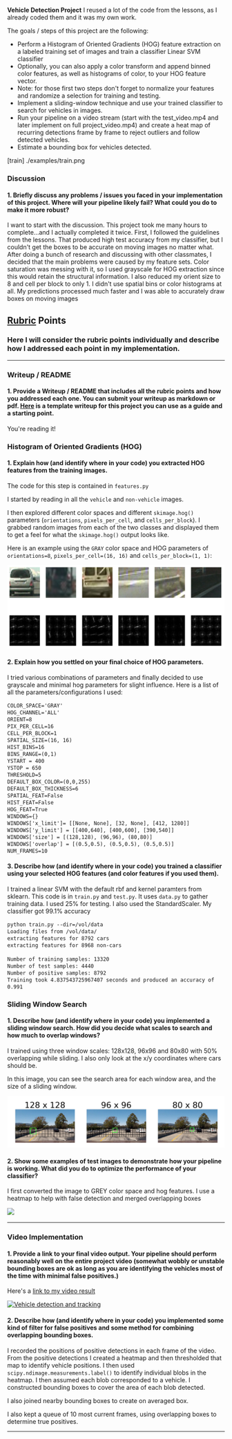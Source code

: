 **Vehicle Detection Project**
I reused a lot of the code from the lessons, as I already coded them and it was my own work.

The goals / steps of this project are the following:

* Perform a Histogram of Oriented Gradients (HOG) feature extraction on a labeled training set of images and train a classifier Linear SVM classifier
* Optionally, you can also apply a color transform and append binned color features, as well as histograms of color, to your HOG feature vector. 
* Note: for those first two steps don't forget to normalize your features and randomize a selection for training and testing.
* Implement a sliding-window technique and use your trained classifier to search for vehicles in images.
* Run your pipeline on a video stream (start with the test_video.mp4 and later implement on full project_video.mp4) and create a heat map of recurring detections frame by frame to reject outliers and follow detected vehicles.
* Estimate a bounding box for vehicles detected.

[//]: # (Image References)
[heat]: ./examples/heat.png
[hog]: ./examples/hog.png
[search_sliding]: ./examples/search_sliding.png
[train] ./examples/train.png

### Discussion

#### 1. Briefly discuss any problems / issues you faced in your implementation of this project.  Where will your pipeline likely fail?  What could you do to make it more robust?
I want to start with the discussion.  This project took me many hours to complete...and I actually completed it twice. First, I followed the guidelines from the lessons.  That produced high test accuracy from my classifier, but I couldn't get the boxes to be accurate on moving images no matter what.
After doing a bunch of research and discussing with other classmates, I decided that the main problems were caused by my feature sets. Color saturation was messing with it, so I used grayscale for HOG extraction since this would retain the structural information. I also reduced my orient size to 8 and cell per block to only 1. I didn't use spatial bins or color histograms at all.  My predictions processed much faster and I was able to accurately draw boxes on moving images


## [Rubric](https://review.udacity.com/#!/rubrics/513/view) Points
### Here I will consider the rubric points individually and describe how I addressed each point in my implementation.  

---
### Writeup / README

#### 1. Provide a Writeup / README that includes all the rubric points and how you addressed each one.  You can submit your writeup as markdown or pdf.  [Here](https://github.com/udacity/CarND-Vehicle-Detection/blob/master/writeup_template.md) is a template writeup for this project you can use as a guide and a starting point.  

You're reading it!

### Histogram of Oriented Gradients (HOG)

#### 1. Explain how (and identify where in your code) you extracted HOG features from the training images.

The code for this step is contained in `features.py`

I started by reading in all the `vehicle` and `non-vehicle` images.  

I then explored different color spaces and different `skimage.hog()` parameters (`orientations`, `pixels_per_cell`, and `cells_per_block`).  I grabbed random images from each of the two classes and displayed them to get a feel for what the `skimage.hog()` output looks like.

Here is an example using the `GRAY` color space and HOG parameters of `orientations=8`, `pixels_per_cell=(16, 16)` and `cells_per_block=(1, 1)`:

![alt text][hog]

#### 2. Explain how you settled on your final choice of HOG parameters.

I tried various combinations of parameters and finally decided to use grayscale and minimal hog parameters for slight influence. Here is a list of all the parameters/configurations I used:
```
COLOR_SPACE='GRAY'
HOG_CHANNEL='ALL'
ORIENT=8
PIX_PER_CELL=16
CELL_PER_BLOCK=1
SPATIAL_SIZE=(16, 16)
HIST_BINS=16
BINS_RANGE=(0,1)
YSTART = 400
YSTOP = 650
THRESHOLD=5
DEFAULT_BOX_COLOR=(0,0,255)
DEFAULT_BOX_THICKNESS=6
SPATIAL_FEAT=False
HIST_FEAT=False
HOG_FEAT=True
WINDOWS={}
WINDOWS['x_limit']= [[None, None], [32, None], [412, 1280]]
WINDOWS['y_limit'] = [[400,640], [400,600], [390,540]]
WINDOWS['size'] = [(128,128), (96,96), (80,80)]
WINDOWS['overlap'] = [(0.5,0.5), (0.5,0.5), (0.5,0.5)]
NUM_FRAMES=10
```

#### 3. Describe how (and identify where in your code) you trained a classifier using your selected HOG features (and color features if you used them).

I trained a linear SVM with the default rbf and kernel paramters from sklearn. This code is in `train.py` and `test.py`. It uses `data.py` to gather training data. I used 25% for testing. I also used the StandardScaler.  My classifier got 99.1% accuracy

```
python train.py --dir=/vol/data
Loading files from /vol/data/
extracting features for 8792 cars
extracting features for 8968 non-cars

Number of training samples: 13320
Number of test samples: 4440
Number of positive samples: 8792
Training took 4.837543725967407 seconds and produced an accuracy of 0.991
```

### Sliding Window Search

#### 1. Describe how (and identify where in your code) you implemented a sliding window search.  How did you decide what scales to search and how much to overlap windows?

I trained using three window scales: 128x128, 96x96 and 80x80 with 50% overlapping while sliding. I also only look at the x/y coordinates where cars should be.

In this image, you can see the search area for each window area, and the size of a sliding window.

![alt text][search_sliding]

#### 2. Show some examples of test images to demonstrate how your pipeline is working.  What did you do to optimize the performance of your classifier?

I first converted the image to GREY color space and hog features.  I use a heatmap to help with false detection and merged overlapping boxes

![][heat]

---

### Video Implementation

#### 1. Provide a link to your final video output.  Your pipeline should perform reasonably well on the entire project video (somewhat wobbly or unstable bounding boxes are ok as long as you are identifying the vehicles most of the time with minimal false positives.)
Here's a [link to my video result](./final_video.m4v)

[![Vehicle detection and tracking](http://img.youtube.com/vi/xBobUUFdofo/0.jpg)](https://www.youtube.com/watch?v=xBobUUFdofo)



#### 2. Describe how (and identify where in your code) you implemented some kind of filter for false positives and some method for combining overlapping bounding boxes.

I recorded the positions of positive detections in each frame of the video.  From the positive detections I created a heatmap and then thresholded that map to identify vehicle positions.  I then used `scipy.ndimage.measurements.label()` to identify individual blobs in the heatmap.  I then assumed each blob corresponded to a vehicle.  I constructed bounding boxes to cover the area of each blob detected.  

I also joined nearby bounding boxes to create on averaged box.

I also kept a queue of 10 most current frames, using overlapping boxes to determine true positives.



---

